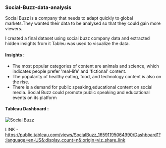 ### Social-Buzz-data-analysis

Social Buzz is a company that needs to adapt quickly to global markets.They wanted their data to be analysed so that they could gain more viewers.

I created a final dataset using social buzz company data and extracted hidden insights from it
Tableu was used to visualize the data.

#### Insights :
- The most popular categories of content are animals and science, which indicates people prefer 'real-life' and 'fictional' content.
- The popularity of healthy eating, food, and technology content is also on the rise.
- There is a demand for public speaking,educational content on social media. Social Buzz could promote public speaking and educational events on its platform

#### Tableau Dashboard :
<div class='tableauPlaceholder' id='viz1663495518286' style='position: relative'><noscript><a href='#'><img alt='Social Buzz ' src='https:&#47;&#47;public.tableau.com&#47;static&#47;images&#47;So&#47;SocialBuzz_16591195064990&#47;Dashboard1&#47;1_rss.png' style='border: none' /></a></noscript><object class='tableauViz'  style='display:none;'><param name='host_url' value='https%3A%2F%2Fpublic.tableau.com%2F' /> <param name='embed_code_version' value='3' /> <param name='site_root' value='' /><param name='name' value='SocialBuzz_16591195064990&#47;Dashboard1' /><param name='tabs' value='no' /><param name='toolbar' value='yes' /><param name='static_image' value='https:&#47;&#47;public.tableau.com&#47;static&#47;images&#47;So&#47;SocialBuzz_16591195064990&#47;Dashboard1&#47;1.png' /> <param name='animate_transition' value='yes' /><param name='display_static_image' value='yes' /><param name='display_spinner' value='yes' /><param name='display_overlay' value='yes' /><param name='display_count' value='yes' /><param name='language' value='en-US' /></object></div>  

LINK - https://public.tableau.com/views/SocialBuzz_16591195064990/Dashboard1?:language=en-US&:display_count=n&:origin=viz_share_link
